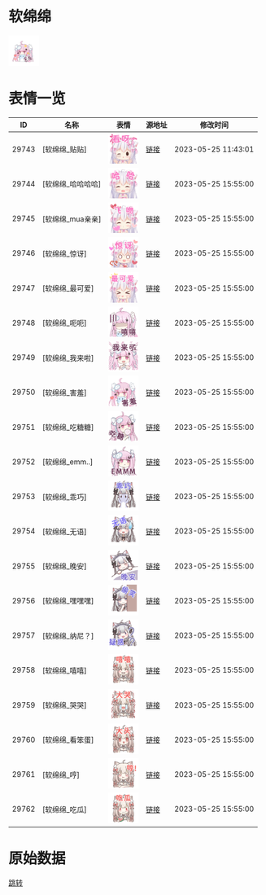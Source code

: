 # 软绵绵

<img src="./cover.png" height="60" alt="cover" />

# 表情一览

|ID|名称|表情|源地址|修改时间|
|----|----|----|----|----|
|29743|[软绵绵_贴贴]|<img src="./pic/029743_%5B软绵绵_贴贴%5D.png" height="60" alt="贴贴"/>|[链接](https://i0.hdslb.com/bfs/garb/68447041368a0ecba65f88a5653a762f7c1d8c28.png)|2023-05-25 11:43:01|
|29744|[软绵绵_哈哈哈哈]|<img src="./pic/029744_%5B软绵绵_哈哈哈哈%5D.png" height="60" alt="哈哈哈哈"/>|[链接](https://i0.hdslb.com/bfs/garb/4d3797fe03fe79d42529aa11beb4a04ef658dc1d.png)|2023-05-25 15:55:00|
|29745|[软绵绵_mua亲亲]|<img src="./pic/029745_%5B软绵绵_mua亲亲%5D.png" height="60" alt="mua亲亲"/>|[链接](https://i0.hdslb.com/bfs/garb/21d065fe00512d935da326cf33495dd50f0db35a.png)|2023-05-25 15:55:00|
|29746|[软绵绵_惊讶]|<img src="./pic/029746_%5B软绵绵_惊讶%5D.png" height="60" alt="惊讶"/>|[链接](https://i0.hdslb.com/bfs/garb/351d630fd6699fe62216fce324a4b2b62abb5dc9.png)|2023-05-25 15:55:00|
|29747|[软绵绵_最可爱]|<img src="./pic/029747_%5B软绵绵_最可爱%5D.png" height="60" alt="最可爱"/>|[链接](https://i0.hdslb.com/bfs/garb/c499c623c9d64873fedf8498d29ce6bfca72faa6.png)|2023-05-25 15:55:00|
|29748|[软绵绵_呃呃]|<img src="./pic/029748_%5B软绵绵_呃呃%5D.png" height="60" alt="呃呃"/>|[链接](https://i0.hdslb.com/bfs/garb/4dd7e3a37e419add39175ff9f4308d62da7f639f.png)|2023-05-25 15:55:00|
|29749|[软绵绵_我来啦]|<img src="./pic/029749_%5B软绵绵_我来啦%5D.png" height="60" alt="我来啦"/>|[链接](https://i0.hdslb.com/bfs/garb/0bc24ed4995251e229233d55c9c747f3414b483c.png)|2023-05-25 15:55:00|
|29750|[软绵绵_害羞]|<img src="./pic/029750_%5B软绵绵_害羞%5D.png" height="60" alt="害羞"/>|[链接](https://i0.hdslb.com/bfs/garb/f883254cf920a9252564af84ce31f5fc0b707928.png)|2023-05-25 15:55:00|
|29751|[软绵绵_吃糖糖]|<img src="./pic/029751_%5B软绵绵_吃糖糖%5D.png" height="60" alt="吃糖糖"/>|[链接](https://i0.hdslb.com/bfs/garb/79e3982feb394d7aebe85cd0434fed5c8c543df5.png)|2023-05-25 15:55:00|
|29752|[软绵绵_emm..]|<img src="./pic/029752_%5B软绵绵_emm..%5D.png" height="60" alt="emm.."/>|[链接](https://i0.hdslb.com/bfs/garb/d7dad7b08240aab27fde56332b70d9e95e9aa6be.png)|2023-05-25 15:55:00|
|29753|[软绵绵_乖巧]|<img src="./pic/029753_%5B软绵绵_乖巧%5D.png" height="60" alt="乖巧"/>|[链接](https://i0.hdslb.com/bfs/garb/4474b6c736e05b815a9ce40073e610ac847f6744.png)|2023-05-25 15:55:00|
|29754|[软绵绵_无语]|<img src="./pic/029754_%5B软绵绵_无语%5D.png" height="60" alt="无语"/>|[链接](https://i0.hdslb.com/bfs/garb/45ac0bf46792582e80d414e8aea619ecbb35e1a3.png)|2023-05-25 15:55:00|
|29755|[软绵绵_晚安]|<img src="./pic/029755_%5B软绵绵_晚安%5D.png" height="60" alt="晚安"/>|[链接](https://i0.hdslb.com/bfs/garb/c42f23509386c20ad7e3d50d8da86fb6f44a0332.png)|2023-05-25 15:55:00|
|29756|[软绵绵_嘿嘿嘿]|<img src="./pic/029756_%5B软绵绵_嘿嘿嘿%5D.png" height="60" alt="嘿嘿嘿"/>|[链接](https://i0.hdslb.com/bfs/garb/35bf56716c4b14288d1a9c1b318d746fb2234d69.png)|2023-05-25 15:55:00|
|29757|[软绵绵_纳尼？]|<img src="./pic/029757_%5B软绵绵_纳尼？%5D.png" height="60" alt="纳尼？"/>|[链接](https://i0.hdslb.com/bfs/garb/f1718afd89872b8a9e5018e812459d0b17731744.png)|2023-05-25 15:55:00|
|29758|[软绵绵_嘻嘻]|<img src="./pic/029758_%5B软绵绵_嘻嘻%5D.png" height="60" alt="嘻嘻"/>|[链接](https://i0.hdslb.com/bfs/garb/dbc1552ebdd71fc33dd1721e430815fbcb0e987c.png)|2023-05-25 15:55:00|
|29759|[软绵绵_哭哭]|<img src="./pic/029759_%5B软绵绵_哭哭%5D.png" height="60" alt="哭哭"/>|[链接](https://i0.hdslb.com/bfs/garb/851e870bf3ddc86aa31e1073a5470b7c64a9ed21.png)|2023-05-25 15:55:00|
|29760|[软绵绵_看笨蛋]|<img src="./pic/029760_%5B软绵绵_看笨蛋%5D.png" height="60" alt="看笨蛋"/>|[链接](https://i0.hdslb.com/bfs/garb/3db5f606d1579a89fd6763b93435bdb697d2371f.png)|2023-05-25 15:55:00|
|29761|[软绵绵_哼]|<img src="./pic/029761_%5B软绵绵_哼%5D.png" height="60" alt="哼"/>|[链接](https://i0.hdslb.com/bfs/garb/716d4587f0d40f5b6b973d1169f8e6730233811b.png)|2023-05-25 15:55:00|
|29762|[软绵绵_吃瓜]|<img src="./pic/029762_%5B软绵绵_吃瓜%5D.png" height="60" alt="吃瓜"/>|[链接](https://i0.hdslb.com/bfs/garb/dab785690163e75b1ab4315ec78f9e15d94fd65d.png)|2023-05-25 15:55:00|

# 原始数据

[跳转](./raw.json)


